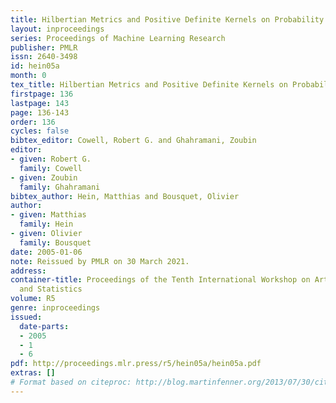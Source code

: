 ```yaml
---
title: Hilbertian Metrics and Positive Definite Kernels on Probability Measures
layout: inproceedings
series: Proceedings of Machine Learning Research
publisher: PMLR
issn: 2640-3498
id: hein05a
month: 0
tex_title: Hilbertian Metrics and Positive Definite Kernels on Probability Measures
firstpage: 136
lastpage: 143
page: 136-143
order: 136
cycles: false
bibtex_editor: Cowell, Robert G. and Ghahramani, Zoubin
editor:
- given: Robert G.
  family: Cowell
- given: Zoubin
  family: Ghahramani
bibtex_author: Hein, Matthias and Bousquet, Olivier
author:
- given: Matthias
  family: Hein
- given: Olivier
  family: Bousquet
date: 2005-01-06
note: Reissued by PMLR on 30 March 2021.
address:
container-title: Proceedings of the Tenth International Workshop on Artificial Intelligence
  and Statistics
volume: R5
genre: inproceedings
issued:
  date-parts:
  - 2005
  - 1
  - 6
pdf: http://proceedings.mlr.press/r5/hein05a/hein05a.pdf
extras: []
# Format based on citeproc: http://blog.martinfenner.org/2013/07/30/citeproc-yaml-for-bibliographies/
---
```

